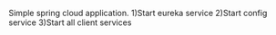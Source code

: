 Simple spring cloud application.
1)Start eureka service
2)Start config service
3)Start all client services